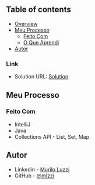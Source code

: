 ## Table of contents

- [Overview](#overview)
- [Meu Processo](#meu-processo)
    - [Feito Com](#feito-com)
    - [O Que Aprendi](#o-que-aprendi)
- [Autor](#author)

### Link

- Solution URL: [Solution](https://github.com/mlzzi/pipa-beach-app)

## Meu Processo

### Feito Com

- IntelliJ
- Java
- Collections API - List, Set, Map

## Autor

- Linkedin - [Murilo Luzzi](https://www.linkedin.com/in/muriloluzzi/)
- GitHub - [@mlzzi](https://github.com/mlzzi)